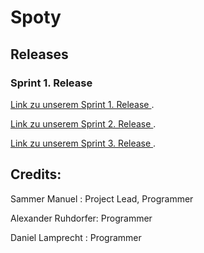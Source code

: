 # Spoty

## Releases

### Sprint 1.  Release

[Link zu unserem Sprint 1. Release ](https://github.com/Deadmann1/Spoty/releases).

[Link zu unserem Sprint 2. Release ](https://github.com/Deadmann1/Spoty/releases).

[Link zu unserem Sprint 3. Release ](https://github.com/Deadmann1/Spoty/releases).

## Credits:

Sammer Manuel : Project Lead, Programmer

Alexander Ruhdorfer: Programmer

Daniel Lamprecht : Programmer
